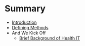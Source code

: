 # Summary

* [Introduction](README.md)
* [Defining Methods](methods.md)
* And We Kick Off
   * [Brief Background of Health IT](brief_background_of_health_it.md)

